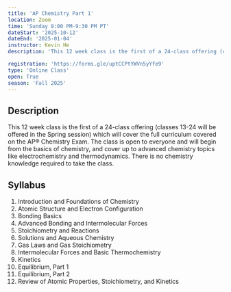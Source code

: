 ```yaml
---
title: 'AP Chemistry Part 1'
location: Zoom
time: 'Sunday 8:00 PM-9:30 PM PT'
dateStart: '2025-10-12'
dateEnd: '2025-01-04'
instructor: Kevin He
description: 'This 12 week class is the first of a 24-class offering (classes 13-24 will be offered in the Spring session) which will cover the full curriculum covered on the AP® Chemistry Exam.'

registration: 'https://forms.gle/uptCCPtYWVn5yYfe9'
type: 'Online Class'
open: True
season: 'Fall 2025'
---
```


## Description

This 12 week class is the first of a 24-class offering (classes 13-24 will be offered in the Spring session) which will cover the full curriculum covered on the AP® Chemistry Exam. The class is open to everyone and will begin from the basics of chemistry, and cover up to advanced chemistry topics like electrochemistry and thermodynamics. There is no chemistry knowledge required to take the class.


## Syllabus

 1. Introduction and Foundations of Chemistry
 2. Atomic Structure and Electron Configuration
 3. Bonding Basics 
 4. Advanced Bonding and Intermolecular Forces
 5. Stoichiometry and Reactions
 6. Solutions and Aqueous Chemistry
 7. Gas Laws and Gas Stoichiometry
 8. Intermolecular Forces and Basic Thermochemistry
 9. Kinetics
 10. Equilibrium, Part 1
 11. Equilibrium, Part 2
 12. Review of Atomic Properties, Stoichiometry, and Kinetics